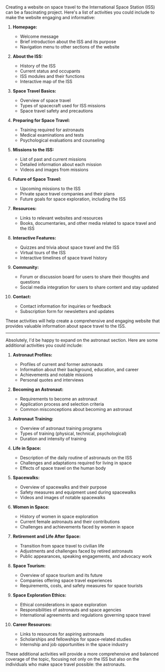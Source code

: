 Creating a website on space travel to the International Space Station (ISS) can be a fascinating project. Here's a list of activities you could include to make the website engaging and informative:

1. **Homepage:**
   - Welcome message
   - Brief introduction about the ISS and its purpose
   - Navigation menu to other sections of the website

2. **About the ISS:**
   - History of the ISS
   - Current status and occupants
   - ISS modules and their functions
   - Interactive map of the ISS

3. **Space Travel Basics:**
   - Overview of space travel
   - Types of spacecraft used for ISS missions
   - Space travel safety and precautions

4. **Preparing for Space Travel:**
   - Training required for astronauts
   - Medical examinations and tests
   - Psychological evaluations and counseling

5. **Missions to the ISS:**
   - List of past and current missions
   - Detailed information about each mission
   - Videos and images from missions

6. **Future of Space Travel:**
   - Upcoming missions to the ISS
   - Private space travel companies and their plans
   - Future goals for space exploration, including the ISS

7. **Resources:**
   - Links to relevant websites and resources
   - Books, documentaries, and other media related to space travel and the ISS

8. **Interactive Features:**
   - Quizzes and trivia about space travel and the ISS
   - Virtual tours of the ISS
   - Interactive timelines of space travel history

9. **Community:**
   - Forum or discussion board for users to share their thoughts and questions
   - Social media integration for users to share content and stay updated

10. **Contact:**
    - Contact information for inquiries or feedback
    - Subscription form for newsletters and updates

These activities will help create a comprehensive and engaging website that provides valuable information about space travel to the ISS.



---

Absolutely, I'd be happy to expand on the astronaut section. Here are some additional activities you could include:

1. **Astronaut Profiles:**
   - Profiles of current and former astronauts
   - Information about their background, education, and career
   - Achievements and notable missions
   - Personal quotes and interviews

2. **Becoming an Astronaut:**
   - Requirements to become an astronaut
   - Application process and selection criteria
   - Common misconceptions about becoming an astronaut

3. **Astronaut Training:**
   - Overview of astronaut training programs
   - Types of training (physical, technical, psychological)
   - Duration and intensity of training

4. **Life in Space:**
   - Description of the daily routine of astronauts on the ISS
   - Challenges and adaptations required for living in space
   - Effects of space travel on the human body

5. **Spacewalks:**
   - Overview of spacewalks and their purpose
   - Safety measures and equipment used during spacewalks
   - Videos and images of notable spacewalks

6. **Women in Space:**
   - History of women in space exploration
   - Current female astronauts and their contributions
   - Challenges and achievements faced by women in space

7. **Retirement and Life After Space:**
   - Transition from space travel to civilian life
   - Adjustments and challenges faced by retired astronauts
   - Public appearances, speaking engagements, and advocacy work

8. **Space Tourism:**
   - Overview of space tourism and its future
   - Companies offering space travel experiences
   - Requirements, costs, and safety measures for space tourists

9. **Space Exploration Ethics:**
   - Ethical considerations in space exploration
   - Responsibilities of astronauts and space agencies
   - International agreements and regulations governing space travel

10. **Career Resources:**
    - Links to resources for aspiring astronauts
    - Scholarships and fellowships for space-related studies
    - Internship and job opportunities in the space industry

These additional activities will provide a more comprehensive and balanced coverage of the topic, focusing not only on the ISS but also on the individuals who make space travel possible: the astronauts.